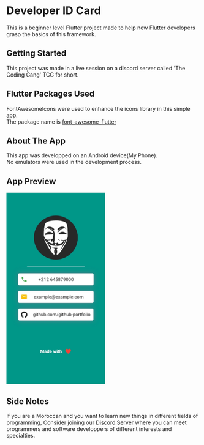# Developer ID Card

This is a beginner level Flutter project made to help new Flutter developers grasp the basics of this framework.

## Getting Started

This project was made in a live session on a discord server called 'The Coding Gang' TCG for short.

## Flutter Packages Used

FontAwesomeIcons were used to enhance the icons library in this simple app.
<br>
The package name is [font_awesome_flutter](https://pub.dev/packages/font_awesome_flutter)

## About The App

This app was developped on an Android device(My Phone).<br>
No emulators were used in the development process.

## App Preview


<img src="dev_id_card_preview.jpg" height="500">

## Side Notes
If you are a Moroccan and you want to learn new things in different fields of programming,
Consider joining our [Discord Server](https://discord.gg/UCFpUVBpS) where you can meet programmers and software developpers of different interests and specialties.

